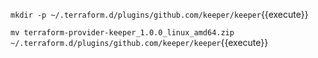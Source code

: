 
`mkdir -p ~/.terraform.d/plugins/github.com/keeper/keeper`{{execute}}

`mv terraform-provider-keeper_1.0.0_linux_amd64.zip ~/.terraform.d/plugins/github.com/keeper/keeper`{{execute}}
